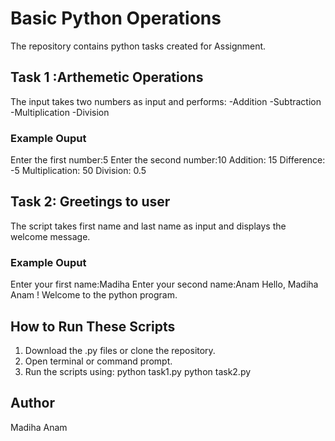 # Basic Python Operations 
The repository contains python tasks created for Assignment.
## Task 1 :Arthemetic Operations
The input takes two numbers as input and performs:
-Addition 
-Subtraction 
-Multiplication
-Division
### Example Ouput
Enter the first number:5
Enter the second number:10
Addition: 15
Difference: -5
Multiplication: 50
Division: 0.5
## Task 2: Greetings to user 
The script takes first name and last name as input and displays the welcome message.
### Example Ouput
Enter your first name:Madiha
Enter your second name:Anam
Hello, Madiha Anam ! Welcome to the python program.
## How to Run These Scripts
1. Download the .py files or clone the repository.
2. Open terminal or command prompt.
3. Run the scripts using:
python task1.py
python task2.py
## Author
Madiha Anam
